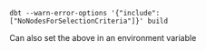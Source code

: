 
`dbt --warn-error-options '{"include": ["NoNodesForSelectionCriteria"]}' build`

Can also set the above in an environment variable